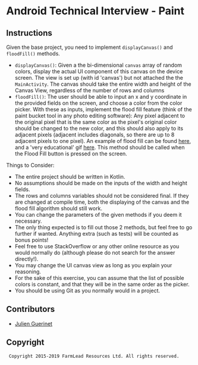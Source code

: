# Android Technical Interview - Paint

## Instructions
Given the base project, you need to implement `displayCanvas()` and `floodFill()` methods.
* `displayCanvas()`: Given a the bi-dimensional `canvas` array of random colors, display the actual UI component of this canvas on the device screen. The view is set up (with id 'canvas') but not attached the the `MainActivity`. The canvas should take the entire width and height of the Canvas View, regardless of the number of rows and columns
* `floodFill()`: The user should be able to input an x and y coordinate in the provided fields on the screen, and choose a color from the color picker. With these as inputs, implement the flood fill feature (think of the paint bucket tool in any photo editing software): Any pixel adjacent to the original pixel that is the same color as the pixel's original color should be changed to the new color, and this should also apply to its adjacent pixels (adjacent includes diagonals, so there are up to 8 adjacent pixels to one pixel). An example of flood fill can be found [here][1], and a 'very educational' gif [here][2]. This method should be called when the Flood Fill button is pressed on the screen.

Things to Consider:
* The entire project should be written in Kotlin.
* No assumptions should be made on the inputs of the width and height fields.
* The rows and columns variables should not be considered final. If they are changed at compile time, both the displaying of the canvas and the flood fill algorithm should still work.
* You can change the parameters of the given methods if you deem it necessary.
* The only thing expected is to fill out those 2 methods, but feel free to go further if wanted. Anything extra (such as tests) will be counted as bonus points!
* Feel free to use StackOverflow or any other online resource as you would normally do (although please do not search for the answer directly!).
* You may change the UI canvas view as long as you explain your reasoning.
* For the sake of this exercise, you can assume that the list of possible colors is constant, and that they will be in the same order as the picker.
* You should be using Git as you normally would in a project.

[1]: http://inventwithpython.com/blogstatic/floodfill/floodfill4.png
[2]: http://imgur.com/gallery/36kjnPc

## Contributors
* [Julien Guerinet](https://github.com/jguerinet)

## Copyright
	 Copyright 2015-2019 FarmLead Resources Ltd. All rights reserved.
